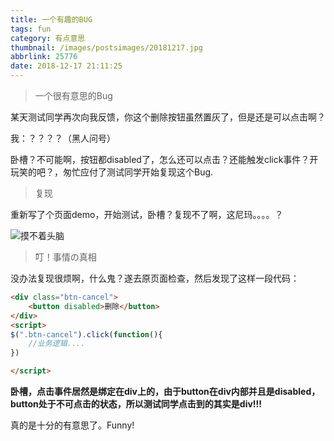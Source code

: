 ```yaml
---
title: 一个有趣的BUG
tags: fun
category: 有点意思
thumbnail: /images/postsimages/20181217.jpg
abbrlink: 25776
date: 2018-12-17 21:11:25
---
```


> 一个很有意思的Bug

某天测试同学再次向我反馈，你这个删除按钮虽然置灰了，但是还是可以点击啊？

我：？？？？（黑人问号）

卧槽？不可能啊，按钮都disabled了，怎么还可以点击？还能触发click事件？开玩笑的吧？，匆忙应付了测试同学开始复现这个Bug.

> 复现

重新写了个页面demo，开始测试，卧槽？复现不了啊，这尼玛。。。。？

![摸不着头脑](https://kengdie.oss-cn-shanghai.aliyuncs.com/2018121701.jpg)

> 叮！事情の真相

没办法复现很烦啊，什么鬼？遂去原页面检查，然后发现了这样一段代码：

```html
<div class="btn-cancel">
    <button disabled>删除</button>
</div>
<script>
$(".btn-cancel").click(function(){
    //业务逻辑....
})

</script>

```

**卧槽，点击事件居然是绑定在div上的，由于button在div内部并且是disabled，button处于不可点击的状态，所以测试同学点击到的其实是div!!!**

真的是十分的有意思了。Funny!